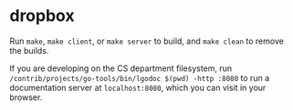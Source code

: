 # dropbox

Run `make`, `make client`, or `make server` to build, and `make clean` to remove the builds.

If you are developing on the CS department filesystem, run `/contrib/projects/go-tools/bin/lgodoc $(pwd) -http :8080` to run a documentation server at `localhost:8080`, which you can visit in your browser.